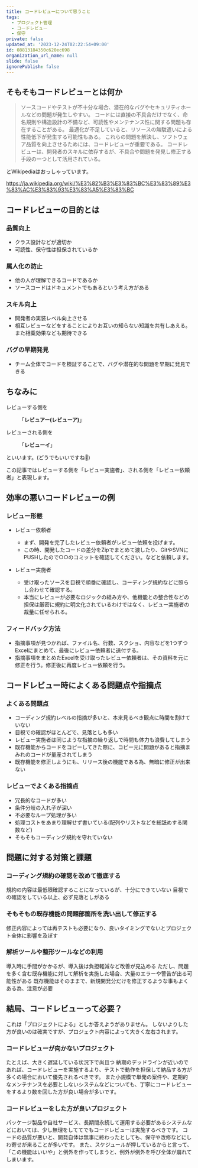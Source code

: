 ```yaml
---
title: コードレビューについて思うこと
tags:
  - プロジェクト管理
  - コードレビュー
  - 保守
private: false
updated_at: '2023-12-24T02:22:54+09:00'
id: 08813184350c620ec698
organization_url_name: null
slide: false
ignorePublish: false
---
```


## そもそもコードレビューとは何か

> ソースコードやテストが不十分な場合、潜在的なバグやセキュリティホールなどの問題が発生しやすい。
コードには直接の不具合だけでなく、命名規則や構造設計の不備など、可読性やメンテナンス性に関する問題も存在することがある。
最適化が不足していると、リソースの無駄遣いによる性能低下が発生する可能性もある。
これらの問題を解決し、ソフトウェア品質を向上させるためには、コードレビューが重要である。
コードレビューは、開発者のスキルに依存するが、不具合や問題を発見し修正する手段の一つとして活用されている。

とWikipediaはおっしゃっています。

https://ja.wikipedia.org/wiki/%E3%82%B3%E3%83%BC%E3%83%89%E3%83%AC%E3%83%93%E3%83%A5%E3%83%BC

## コードレビューの目的とは

### 品質向上
- クラス設計などが適切か
- 可読性、保守性は担保されているか

### 属人化の防止
- 他の人が理解できるコードであるか
- ソースコードはドキュメントでもあるという考え方がある

### スキル向上
- 開発者の実装レベル向上させる
- 相互レビューなどをすることによりお互いの知らない知識を共有しあえる。また相乗効果なども期待できる

### バグの早期発見
- チーム全体でコードを検証することで、バグや潜在的な問題を早期に発見できる

## ちなみに

レビューする側を

　　　「**レビュアー(レビューア)**」

レビューされる側を

　　　「**レビューイ**」

といいます。(どうでもいいですね🤪)


この記事ではレビューする側を「レビュー実施者」、される側を「レビュー依頼者」と表現します。

## 効率の悪いコードレビューの例

### レビュー形態

- レビュー依頼者
  - まず、開発を完了したレビュー依頼者がレビュー依頼を投げます。
  - この時、開発したコードの差分をZipでまとめて渡したり、GitやSVNにPUSHしたので○○のコミットを確認してください。などと依頼します。


- レビュー実施者
  - 受け取ったソースを目視で順番に確認し、コーディング規約などに照らし合わせて確認する。
  - 本当にレビューが必要なロジックの組み方や、他機能との整合性などの担保は厳密に規約に明文化されているわけではなく、レビュー実施者の裁量に任せられる。


### フィードバック方法

- 指摘事項が見つかれば、ファイル名、行数、スクショ、内容などを1つずつExcelにまとめて、最後にレビュー依頼者に送付する。
- 指摘事項をまとめたExcelを受け取ったレビュー依頼者は、その資料を元に修正を行う。修正後に再度レビュー依頼を行う。

## コードレビュー時によくある問題点や指摘点

### よくある問題点

- コーディング規約レベルの指摘が多いと、本来見るべき観点に時間を割けていない
- 目視での確認がほとんどで、見落としも多い
- レビュー実施者は同じような指摘の繰り返しで時間も体力も浪費してしまう
- 既存機能からコードをコピーしてきた際に、コピー元に問題があると指摘まみれのコードが量産されてしまう
- 既存機能を修正しようにも、リリース後の機能である為、無暗に修正が出来ない

### レビューでよくある指摘点

- 冗長的なコードが多い
- 条件分岐の入れ子が深い
- 不必要なループ処理が多い
- 処理コストをあまり理解せず書いている(配列やリストなどを総舐めする関数など)
- そもそもコーディング規約を守れていない

## 問題に対する対策と課題

### コーディング規約の確認を改めて徹底する
規約の内容は最低限確認することになっているが、十分にできていない
目視での確認をしている以上、必ず見落としがある

### そもそもの既存機能の問題部箇所を洗い出して修正する
修正内容によっては再テストも必要になり、良いタイミングでないとプロジェクト全体に影響を及ぼす

### 解析ツールや整形ツールなどの利用
導入時に手間がかかるが、導入後は負担軽減など改善が見込める
ただし、問題を多く含む既存機能に対して解析を実施した場合、大量のエラーや警告が出る可能性がある
既存機能はそのままで、新規開発分だけを修正するような事もよくある為、注意が必要

## 結局、コードレビューって必要？

これは「プロジェクトによる」としか答えようがありません。
しないよりした方が良いのは確実ですが、プロジェクト内容によって大きく左右されます。

### コードレビューが向かないプロジェクト

たとえば、大きく遅延している状況下で尚且つ 納期のデッドラインが近いのであれば、コードレビューを実施するより、テストで動作を担保して納品する方が多くの場合において優先されるべきです。
また小規模で単発の案件や、定期的なメンテナンスを必要としないシステムなどについても、丁寧にコードレビューをするより数を回した方が良い場合が多いです。

### コードレビューをした方が良いプロジェクト

パッケージ製品や自社サービス、長期間永続して運用する必要があるシステムなどにおいては、少し無理をしててでもコードレビューは実施するべきです。
コードの品質が悪いと、開発自体は無事に終わったとしても、保守や改修などにしわ寄せが来ることが多いです。
また、スケジュールが押しているからと言って、「この機能はいいや」と例外を作ってしまうと、例外が例外を呼び全体が崩れてしまいます。

